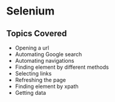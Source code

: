 # Selenium

## Topics Covered

* Opening a url
* Automating Google search
* Automating navigations
* Finding element by different methods
* Selecting links
* Refreshing the page
* Finding element by xpath
* Getting data
